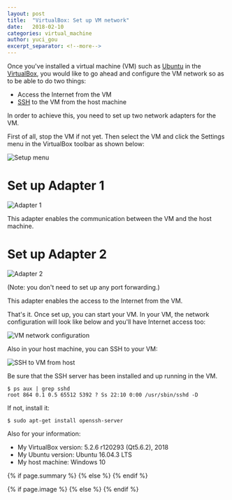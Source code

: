 ```yaml
---
layout: post
title:  "VirtualBox: Set up VM network"
date:   2018-02-10
categories: virtual_machine
author: yuci_gou
excerpt_separator: <!--more-->
---
```


Once you've installed a virtual machine (VM) such as [Ubuntu][1] in the [VirtualBox][2], you would like to go ahead and configure the VM network so as to be able to do two things:
 - Access the Internet from the VM
 - [SSH][3] to the VM from the host machine

In order to achieve this, you need to set up two network adapters for the VM.

First of all, stop the VM if not yet. Then select the VM and click the Settings menu in the VirtualBox toolbar as shown below:

<img src="{{ site.baseurl }}/assets/images/2018-02-10/setup.png" class="post" alt="Setup menu">

<!--more-->

# Set up Adapter 1
<img src="{{ site.baseurl }}/assets/images/2018-02-10/adapter1.png" class="post" alt="Adapter 1">

This adapter enables the communication between the VM and the host machine.

# Set up Adapter 2
<img src="{{ site.baseurl }}/assets/images/2018-02-10/adapter2.png" class="post" alt="Adapter 2">

(Note: you don't need to set up any port forwarding.)

This adapter enables the access to the Internet from the VM. 

That's it. Once set up, you can start your VM. In your VM, the network configuration will look like below and you'll have Internet access too:

<img src="{{ site.baseurl }}/assets/images/2018-02-10/network-conf.png" class="post" alt="VM network configuration">

Also in your host machine, you can SSH to your VM:

<img src="{{ site.baseurl }}/assets/images/2018-02-10/ssh.png" class="post" alt="SSH to VM from host">

Be sure that the SSH server has been installed and up running in the VM.

    $ ps aux | grep sshd
    root 864 0.1 0.5 65512 5392 ? Ss 22:10 0:00 /usr/sbin/sshd -D

If not, install it:

    $ sudo apt-get install openssh-server

Also for your information:

 - My VirtualBox version: 5.2.6 r120293 (Qt5.6.2), 2018
 - My Ubuntu version: Ubuntu 16.04.3 LTS
 - My host machine: Windows 10

<!-- Twitter cards -->
<meta name="twitter:site"    content="@{{ site.twitter_username }}">
<meta name="twitter:creator" content="@{{ page.author }}">
<meta name="twitter:title"   content="{{ page.title }}">

{% if page.summary %}
<meta name="twitter:description" content="{{ page.summary }}">
{% else %}
<meta name="twitter:description" content="{{ site.description }}">
{% endif %}

{% if page.image %}
<meta name="twitter:card"  content="summary_large_image">
<meta name="twitter:image" content="{{ site.url }}{{ page.image }}">
{% else %}
<meta name="twitter:card"  content="summary">
<meta name="twitter:image" content="http://codegoodworks.org/assets/images/2018-02-10/setup.png">
{% endif %}
<!-- end of Twitter cards -->

[1]: https://www.ubuntu.com/
[2]: https://www.virtualbox.org/
[3]: https://www.ssh.com/
